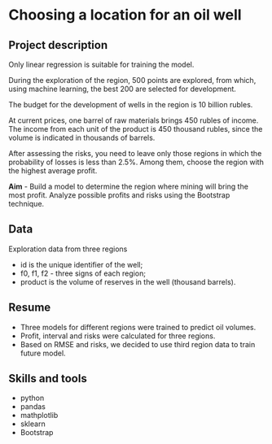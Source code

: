 # Choosing a location for an oil well

## Project description

Only linear regression is suitable for training the model.

During the exploration of the region, 500 points are explored, from which, using machine learning, the best 200 are selected for development.

The budget for the development of wells in the region is 10 billion rubles.

At current prices, one barrel of raw materials brings 450 rubles of income. The income from each unit of the product is 450 thousand rubles, since the volume is indicated in thousands of barrels.

After assessing the risks, you need to leave only those regions in which the probability of losses is less than 2.5%. Among them, choose the region with the highest average profit.

**Aim** - Build a model to determine the region where mining will bring the most profit. Analyze possible profits and risks using the Bootstrap technique.

## Data
Exploration data from three regions
- id is the unique identifier of the well;
- f0, f1, f2 - three signs of each region;
- product is the volume of reserves in the well (thousand barrels).

## Resume
- Three models for different regions were trained to predict oil volumes. 
- Profit, interval and risks were calculated for three regions. 
- Based on RMSE and risks, we decided to use third region data to train future model.

## Skills and tools 
- python
- pandas
- mathplotlib
- sklearn
- Bootstrap
